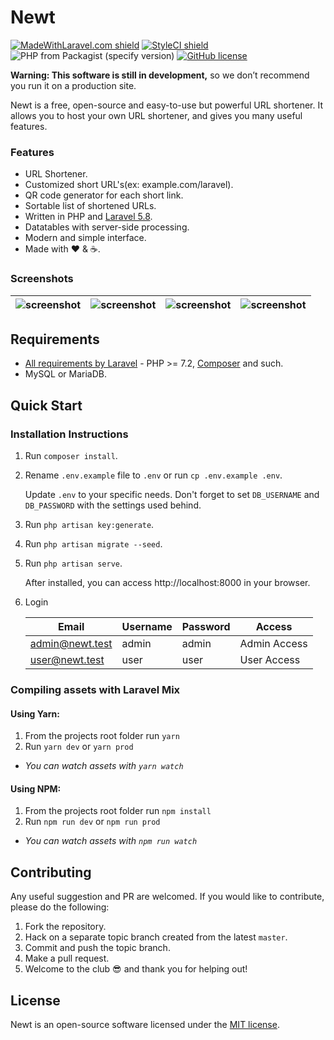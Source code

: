 <h1>Newt</h1>

[![MadeWithLaravel.com shield](https://madewithlaravel.com/storage/repo-shields/1049-shield.svg)](https://madewithlaravel.com/p/plur/shield-link)
[![StyleCI shield](https://github.styleci.io/repos/146186200/shield)](https://github.styleci.io/repos/146186200)
![PHP from Packagist (specify version)](https://img.shields.io/packagist/php-v/laravel/framework/v5.8.0.svg?style=flat-square)
[![GitHub license](https://img.shields.io/github/license/realodix/newt.svg?style=flat-square)](https://github.com/realodix/newt/blob/master/LICENSE)

**Warning: This software is still in development,** so we don’t recommend you run it on a production site.

Newt is a free, open-source and easy-to-use but powerful URL shortener. It allows you to host your own URL shortener, and gives you many useful features.

### Features
* URL Shortener.
* Customized short URL's(ex: example.com/laravel).
* QR code generator for each short link.
* Sortable list of shortened URLs.
* Written in PHP and [Laravel 5.8](https://laravel.com/docs/5.8).
* Datatables with server-side processing.
* Modern and simple interface.
* Made with :heart: &amp; :coffee:.

### Screenshots

| ![screenshot](https://i.imgur.com/KrLJEd1.jpg) | ![screenshot](https://i.imgur.com/XILcFpO.jpg) | ![screenshot](https://i.imgur.com/n3NVd52.jpg) | ![screenshot](https://i.imgur.com/imRINvR.jpg) |
|-|-|-|-|


## Requirements
- [All requirements by Laravel](https://laravel.com/docs/installation#server-requirements) - PHP >= 7.2, [Composer](https://getcomposer.org/) and such.
- MySQL or MariaDB.


## Quick Start
### Installation Instructions
1. Run `composer install`.

2. Rename `.env.example` file to `.env` or run `cp .env.example .env`.

   Update `.env` to your specific needs. Don't forget to set `DB_USERNAME` and `DB_PASSWORD` with the settings used behind.

3. Run `php artisan key:generate`.

4. Run `php artisan migrate --seed`.

5. Run `php artisan serve`.

   After installed, you can access http://localhost:8000 in your browser.

6. Login

   | Email           | Username | Password | Access       |
   |-----------------|----------|----------|--------------|
   | admin@newt.test | admin    | admin    | Admin Access |
   | user@newt.test  | user     | user     | User Access  |

### Compiling assets with Laravel Mix
#### Using Yarn:
1. From the projects root folder run `yarn`
2. Run `yarn dev` or `yarn prod`
  * *You can watch assets with `yarn watch`*

#### Using NPM:
1. From the projects root folder run `npm install`
2. Run `npm run dev` or `npm run prod`
  * *You can watch assets with `npm run watch`*


## Contributing
Any useful suggestion and PR are welcomed. If you would like to contribute, please do the following:

1. Fork the repository.
2. Hack on a separate topic branch created from the latest `master`.
3. Commit and push the topic branch.
4. Make a pull request.
5. Welcome to the club :sunglasses: and thank you for helping out!


## License
Newt is an open-source software licensed under the [MIT license](https://github.com/realodix/newt/blob/master/LICENSE).
